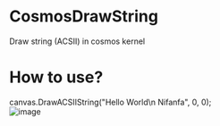 # CosmosDrawString
Draw string (ACSII) in cosmos kernel

# How to use?
canvas.DrawACSIIString("Hello World\n Nifanfa", 0, 0);    
![image](https://github.com/nifanfa/CosmosDrawString/blob/master/Images/QQ%E6%88%AA%E5%9B%BE20200817012444.png)
